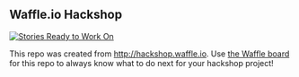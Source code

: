 ## Waffle.io Hackshop

[![Stories Ready to Work On](https://badge.waffle.io/Allen616/event-organizer.svg?label=ready&title=Cards%20Ready%20To%20Work%20On)](https://waffle.io/Allen616/event-organizer)

This repo was created from http://hackshop.waffle.io. Use [the Waffle board](https://waffle.io/Allen616/event-organizer) for this repo to always know what to do next for your hackshop project!